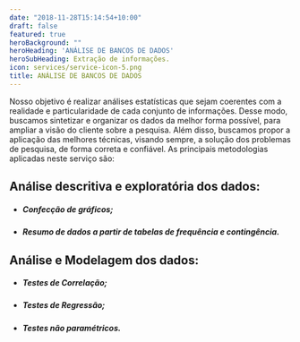 ```yaml
---
date: "2018-11-28T15:14:54+10:00"
draft: false
featured: true
heroBackground: ""
heroHeading: 'ANÁLISE DE BANCOS DE DADOS'
heroSubHeading: Extração de informações.
icon: services/service-icon-5.png
title: ANÁLISE DE BANCOS DE DADOS
---
```


Nosso objetivo é realizar análises estatísticas que sejam coerentes com a realidade e particularidade de cada conjunto de informações. Desse modo, buscamos sintetizar e organizar os dados da melhor forma possível, para ampliar a visão do cliente sobre a pesquisa. Além disso, buscamos propor a aplicação das melhores técnicas, visando sempre, a solução dos problemas de pesquisa, de forma correta e
confiável. As principais metodologias aplicadas neste serviço são:

## Análise descritiva e exploratória dos dados:

- ##### Confecção de gráficos;
- ##### Resumo de dados a partir de tabelas de frequência e contingência.

## Análise e Modelagem dos dados:

- ##### Testes de Correlação;
- ##### Testes de Regressão;
- ##### Testes não paramétricos.

